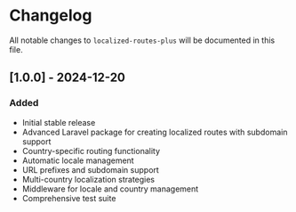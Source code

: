 # Changelog

All notable changes to `localized-routes-plus` will be documented in this file.

## [1.0.0] - 2024-12-20

### Added
- Initial stable release
- Advanced Laravel package for creating localized routes with subdomain support
- Country-specific routing functionality
- Automatic locale management
- URL prefixes and subdomain support
- Multi-country localization strategies
- Middleware for locale and country management
- Comprehensive test suite
